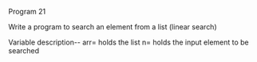 Program 21


Write a program to search an element from a list (linear search)

Variable description--
arr= holds the list
n= holds the input element to be searched


